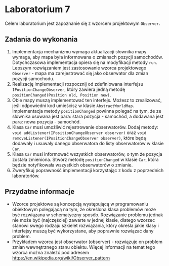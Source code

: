 # Laboratorium 7

Celem laboratorium jest zapoznanie się z wzorcem projektowym `Observer`.

## Zadania do wykonania

1. Implementacja mechanizmu wymaga aktualizacji słownika mapy wymaga, aby mapa była informowana o zmianach pozycji samochodów.
  Dotychczasowa implementacja opiera się na modyfikacji metody `run`. Lepszym rozwiązaniem jest zastosowanie
   wzorca projektowego `Observer` - mapa ma zarejestrować się jako obserwator dla zmian pozycji samochodu.
2. Realizację implementacji rozpocznij od zdefiniowana interfejsu `IPositionChangeObserver`, który zawiera jedną metodę
  `positionChanged(Position old, Position new)`.
3. Obie mapy muszą implementować ten interfejs. Możesz to zrealizować, jeśli odpowiedni kod umieścisz w klasie
   `AbstractWorldMap`. Implementacja metody `positionChanged` powinna polegać na tym, że ze słownika usuwana jest para:
   stara pozycja - samochód, a dodawana jest para: nowa pozycja - samochód.
4. Klasa `Car` musi umożliwić rejestrowanie obserwatorów. Dodaj metody: `void addListener(IPositionChangeObserver
    observer)` oraz `void removeListener(IPositionChangeObserver observer)`, które będą dodawały i usuwały danego
    obserwatora do listy obserwatorów w klasie `Car`.
5. Klasa `Car` musi informować wszystkich obserwatorów, o tym że pozycja została zmieniona. Stwórz metodę
    `positionChanged` w klasie `Car`, która będzie notyfikowała wszystkich obserwatorów o zmianie.
6. Zweryfikuj poprawność implementacji korzystając z kodu z poprzednich laboratoriów.

## Przydatne informacje

* Wzorce projektowe są koncepcją występującą w programowaniu obiektowym polegającą na tym, że określona klasa problemów
  może być rozwiązana w schematyczny sposób. Rozwiązanie problemu jednak nie może być (najczęściej) zawarte w jednej
  klasie, dlatego wzorzec stanowi swego rodzaju szkielet rozwiązania, który określa jakie klasy i interfejsy muszą być
  wykorzystane, aby poprawnie rozwiązać dany problem.
* Przykładem wzorca jest obserwator (observer) - rozwiązuje on problem zmian wewnętrznego stanu obiektu.
  Więcej informacji na temat tego wzorca można znaleźć pod adresem https://en.wikipedia.org/wiki/Observer_pattern
